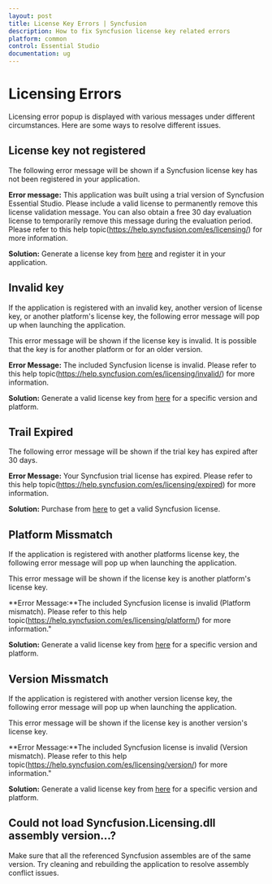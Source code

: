```yaml
---
layout: post
title: License Key Errors | Syncfusion 
description: How to fix Syncfusion license key related errors
platform: common
control: Essential Studio
documentation: ug
---
```


# Licensing Errors

Licensing error popup is displayed with various messages under different circumstances. Here are some ways to resolve different issues.

## License key not registered 

The following error message will be shown if a Syncfusion license key has not been registered in your application. 

**Error message:** This application was built using a trial version of Syncfusion Essential Studio. Please include a valid license to permanently remove this license validation message. You can also obtain a free 30 day evaluation license to temporarily remove this message during the evaluation period. Please refer to this help topic(https://help.syncfusion.com/es/licensing/) for more information.

**Solution:** Generate a license key from [here](https://www.syncfusion.com/account/downloads) and register it in your application.

## Invalid key

If the application is registered with an invalid key, another version of license key, or another platform's license key, the following error message will pop up when launching the application. 

This error message will be shown if the license key is invalid. It is possible that the key is for another platform or for an older version.

**Error Message:** The included Syncfusion license is invalid. Please refer to this help topic(https://help.syncfusion.com/es/licensing/invalid/) for more information.

**Solution:** Generate a valid license key from [here](https://www.syncfusion.com/account/downloads) for a specific version and platform.

## Trail Expired

The following error message will be shown if the trial key has expired after 30 days.

**Error Message:** Your Syncfusion trial license has expired. Please refer to this help topic(https://help.syncfusion.com/es/licensing/expired) for more information.

**Solution:** Purchase from [here](https://www.syncfusion.com/sales/products) to get a valid Syncfusion license.

## Platform Missmatch

If the application is registered with another platforms license key, the following error message will pop up when launching the application.

This error message will be shown if the license key is another platform's license key.

**Error Message:**The included Syncfusion license is invalid (Platform mismatch). Please refer to this help topic(https://help.syncfusion.com/es/licensing/platform/) for more information."

**Solution:** Generate a valid license key from [here](https://www.syncfusion.com/account/downloads) for a specific version and platform.

## Version Missmatch

If the application is registered with another version license key, the following error message will pop up when launching the application.

This error message will be shown if the license key is another version's license key.

**Error Message:**The included Syncfusion license is invalid (Version mismatch). Please refer to this help topic(https://help.syncfusion.com/es/licensing/version/) for more information."

**Solution:** Generate a valid license key from [here](https://www.syncfusion.com/account/downloads) for a specific version and platform.

## Could not load Syncfusion.Licensing.dll assembly version...?
Make sure that all the referenced Syncfusion assembles are of the same version. Try cleaning and rebuilding the application to resolve assembly conflict issues.








